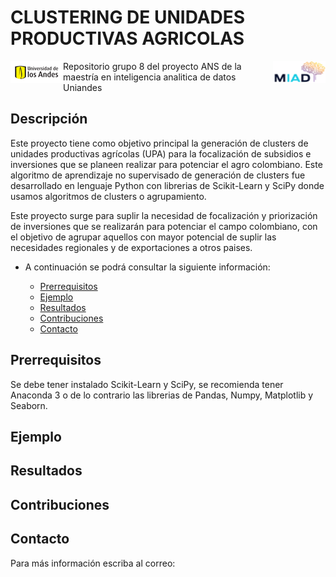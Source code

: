 # CLUSTERING DE UNIDADES PRODUCTIVAS AGRICOLAS

<img src="https://raw.githubusercontent.com/grupovajo/proyectoANS/master/recursos/MIAD.png" align="right"
     alt="MIAD" width="84" height="35">
<img src="https://raw.githubusercontent.com/grupovajo/proyectoANS/master/recursos/Uniandes.png" align="left"
     alt="MIAD" width="84" height="35">
     
Repositorio grupo 8 del proyecto ANS de la maestría en inteligencia analitica de datos Uniandes


## Descripción

Este proyecto tiene como objetivo principal la generación de clusters de unidades productivas agrícolas (UPA) para la focalización de subsidios e inversiones que se planeen realizar para potenciar el agro colombiano. Este algoritmo de aprendizaje no supervisado de generación de clusters fue desarrollado en lenguaje Python con librerias de Scikit-Learn y SciPy donde usamos algoritmos de clusters o agrupamiento.

 Este proyecto surge para suplir la necesidad de focalización y priorización de inversiones que se realizarán para potenciar el campo colombiano, con el objetivo de agrupar aquellos con mayor potencial de suplir las necesidades regionales y de exportaciones a otros paises.

- A continuación se podrá consultar la siguiente información:

  - [Prerrequisitos](#prerrequisitos)
  - [Ejemplo](#ejemplo)
  - [Resultados](#resultados)
  - [Contribuciones](#contribuciones)
  - [Contacto](#contacto)
 
## Prerrequisitos
Se debe tener instalado Scikit-Learn y SciPy, se recomienda tener Anaconda 3 o de lo contrario las librerias de Pandas, Numpy, Matplotlib y Seaborn.

## Ejemplo











## Resultados










## Contribuciones









## Contacto

Para más información escriba al correo: 







